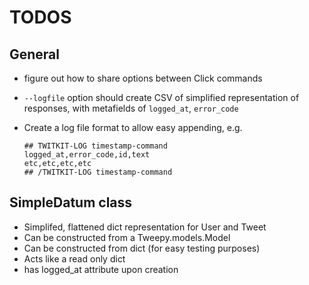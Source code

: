 # TODOS

## General

- figure out how to share options between Click commands
- `--logfile` option should create CSV of simplified representation of responses, with metafields of `logged_at`, `error_code` 
- Create a log file format to allow easy appending, e.g.

    ```
    ## TWITKIT-LOG timestamp-command
    logged_at,error_code,id,text
    etc,etc,etc,etc
    ## /TWITKIT-LOG timestamp-command
    ```


## SimpleDatum class

- Simplifed, flattened dict representation for User and Tweet
- Can be constructed from a Tweepy.models.Model
- Can be constructed from dict (for easy testing purposes)
- Acts like a read only dict
- has logged_at attribute upon creation
